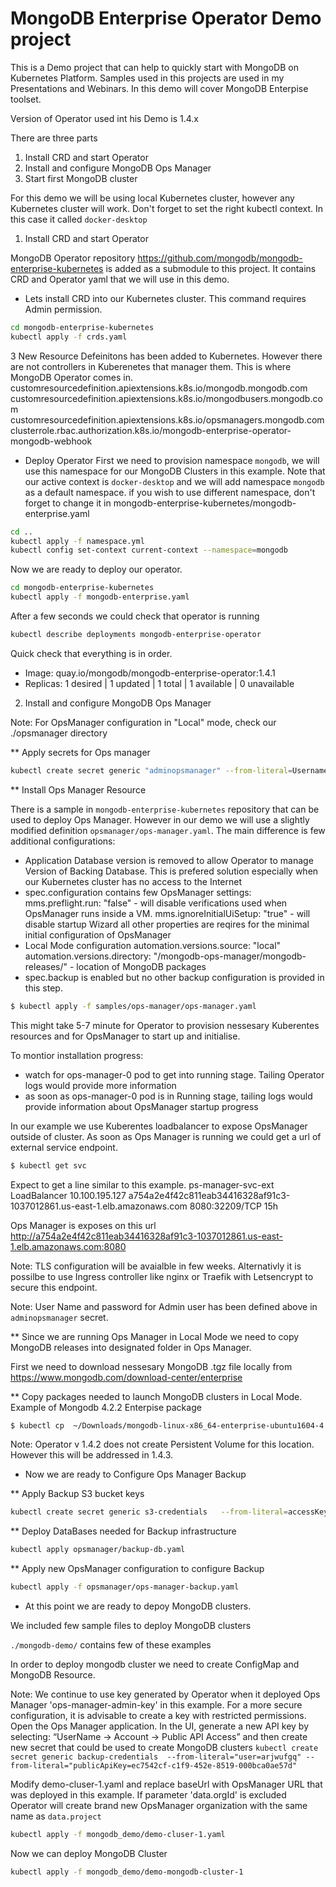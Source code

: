 
# MongoDB Enterprise Operator Demo project

This is a Demo project that can help to quickly start with MongoDB on Kubernetes Platform. Samples used in this projects are used in my Presentations and Webinars. In this demo will cover MongoDB Enterpise toolset.

Version of Operator used int his Demo is 1.4.x

There are three parts

1. Install CRD and start Operator
2. Install and configure MongoDB Ops Manager
3. Start first MongoDB cluster


For this demo we will be using local Kubernetes cluster, however any Kubernetes cluster will work. Don't forget to set the right kubectl context. In this case it called `docker-desktop`

1. Install CRD and start Operator
   
MongoDB Operator repository https://github.com/mongodb/mongodb-enterprise-kubernetes is added as a submodule to this project.
It contains CRD and Operator yaml that we will use in this demo. 

   - Lets install CRD into our Kubernetes cluster. This command requires Admin permission.
```bash
cd mongodb-enterprise-kubernetes
kubectl apply -f crds.yaml
```

3 New Resource Defeinitons has been added to Kubernetes. However there are not controllers in Kuberenetes that manager them. This is where MongoDB Operator comes in. 
customresourcedefinition.apiextensions.k8s.io/mongodb.mongodb.com 
customresourcedefinition.apiextensions.k8s.io/mongodbusers.mongodb.com 
customresourcedefinition.apiextensions.k8s.io/opsmanagers.mongodb.com
clusterrole.rbac.authorization.k8s.io/mongodb-enterprise-operator-mongodb-webhook

   - Deploy Operator
   First we need to provision namespace `mongodb`, we will use this namespace for our MongoDB Clusters in this example. Note that our active context is `docker-desktop` and we will add namespace `mongodb` as a default namespace.
   if you wish to use different namespace, don't forget to change it in mongodb-enterprise-kubernetes/mongodb-enterprise.yaml
   ```bash
   cd ..
   kubectl apply -f namespace.yml
   kubectl config set-context current-context --namespace=mongodb
   ```

   Now we are ready to deploy our operator.
   ```bash
   cd mongodb-enterprise-kubernetes
   kubectl apply -f mongodb-enterprise.yaml
   ```

   After a few seconds we could check that operator is running
   ```bash
   kubectl describe deployments mongodb-enterprise-operator
   ```
   Quick check that everything is in order.
   * Image:      quay.io/mongodb/mongodb-enterprise-operator:1.4.1
   * Replicas:   1 desired | 1 updated | 1 total | 1 available | 0 unavailable

2. Install and configure MongoDB Ops Manager

Note: For OpsManager configuration in "Local" mode, check our ./opsmanager directory

** Apply secrets for Ops manager
```bash
kubectl create secret generic "adminopsmanager" --from-literal=Username="<test@test.com>" --from-literal=Password='<password>' --from-literal=FirstName="First" --from-literal=LastName="Last"
```

** Install Ops Manager Resource

There is a sample in `mongodb-enterprise-kubernetes` repository that can be used to deploy Ops Manager. However in our demo we will use a slightly modified definition `opsmanager/ops-manager.yaml`. The main difference is few additional configurations:
* Application Database version is removed to allow Operator to manage Version of Backing Database. This is prefered solution especially when our Kubernetes cluster has no access to the Internet
* spec.configuration contains few OpsManager settings:
   mms.preflight.run: "false" - will disable verifications used when OpsManager runs inside a VM.
   mms.ignoreInitialUiSetup: "true" - will disable startup Wizard 
   all other properties are reqires for the minimal initial configuration of OpsManager
* Local Mode configuration
   automation.versions.source: "local"
   automation.versions.directory: "/mongodb-ops-manager/mongodb-releases/" - location of MongoDB packages
* spec.backup is enabled but no other backup configuration is provided in this step.

```bash
$ kubectl apply -f samples/ops-manager/ops-manager.yaml
```
 
This might take 5-7 minute for Operator to provision nessesary Kuberentes resources and for OpsManager to start up and initialise.

To montior installation progress:
* watch for ops-manager-0 pod to get into running stage. Tailing Operator logs would provide more information
* as soon as ops-manager-0 pod is in Running stage, tailing logs would provide information about OpsManager startup progress

In our example we use Kuberentes loadbalancer to expose OpsManager outside of cluster. As soon as Ops Manager is running we could get a url of external service endpoint.

```bash
$ kubectl get svc
```

Expect to get a line similar to this example.
ps-manager-svc-ext   LoadBalancer   10.100.195.127   a754a2e4f42c811eab34416328af91c3-1037012861.us-east-1.elb.amazonaws.com   8080:32209/TCP   15h

Ops Manager is exposes on this url http://a754a2e4f42c811eab34416328af91c3-1037012861.us-east-1.elb.amazonaws.com:8080

Note: TLS configuration will be avaialble in few weeks. Alternativly it is possilbe to use Ingress controller like nginx or Traefik with Letsencrypt to secure this endpoint.

Note: User Name and password for Admin user has been defined above in `adminopsmanager` secret.

** Since we are running Ops Manager in Local Mode we need to copy MongoDB releases into designated folder in Ops Manager. 

First we need to download nessesary MongoDB .tgz file locally from https://www.mongodb.com/download-center/enterprise

** Copy packages needed to launch MongoDB clusters in Local Mode.
Example of Mongodb 4.2.2 Enterpise package
```bash
$ kubectl cp  ~/Downloads/mongodb-linux-x86_64-enterprise-ubuntu1604-4.2.2.tgz ops-manager-0:/mongodb-ops-manager/mongodb-releases/mongodb-linux-x86_64-enterprise-ubuntu1604-4.2.2.tgz
```

Note: Operator v 1.4.2 does not create Persistent Volume for this location. However this will be addressed in 1.4.3.

* Now we are ready to Configure Ops Manager Backup

** Apply Backup S3 bucket keys
```bash
kubectl create secret generic s3-credentials   --from-literal=accessKey="" --from-literal=secretKey=""
```
** Deploy DataBases needed for Backup infrastructure 
```bash
kubectl apply opsmanager/backup-db.yaml
```
** Apply new OpsManager configuration to configure Backup
```bash
kubectl apply -f opsmanager/ops-manager-backup.yaml
```

* At this point we are ready to depoy MongoDB clusters.

We included few sample files to deploy MongoDB clusters

`./mongodb-demo/` contains few of these examples

In order to deploy mongodb cluster we need to create ConfigMap and MongoDB Resource.

Note: We continue to use key generated by Operator when it deployed Ops Manager 'ops-manager-admin-key' in this example.
For a more secure configuration, it is advisable to create a key with restricted permissions.
Open the Ops Manager application. In the UI, generate a new API key by selecting: “UserName -> Account -> Public API Access”
and then create new secret that could be used to create MongoDB clusters
`kubectl create secret generic backup-credentials  --from-literal="user=arjwufgq" --from-literal="publicApiKey=ec7542cf-c1f9-452e-8519-000bca0ae57d"`

Modify demo-cluser-1.yaml and replace baseUrl with OpsManager URL that was deployed in this example. 
If parameter 'data.orgId' is excluded Operator will create brand new OpsManager organization with the same name as `data.project`
```bash
kubectl apply -f mongodb_demo/demo-cluser-1.yaml
```

Now we can deploy MongoDB Cluster

```bash
kubectl apply -f mongodb_demo/demo-mongodb-cluster-1
```

